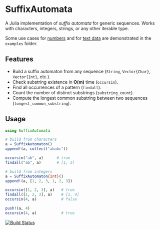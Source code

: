 # SuffixAutomata
A Julia implementation of *suffix automata* for generic sequences. Works with characters, integers, strings, or any other iterable type.

Some use cases for [numbers](https://github.com/myersm0/SuffixAutomata.jl/blob/main/examples/numbers.jl) and for [text data](https://github.com/myersm0/SuffixAutomata.jl/blob/main/examples/shakespeare.jl) are demonstrated in the `examples` folder.

## Features
- Build a suffix automaton from any sequence (`String`, `Vector{Char}`, `Vector{Int}`, etc.).
- Check substring existence in **O(m)** time (`occursin`).
- Find all occurrences of a pattern (`findall`).
- Count the number of distinct substrings (`substring_count`).
- Compute the longest common substring between two sequences (`longest_common_substring`).

## Usage

```julia
using SuffixAutomata

# build from characters
a = SuffixAutomaton()
append!(a, collect("ababc"))

occursin("ab", a)      # true
findall("ab", a)       # [1, 3]

# build from integers
a = SuffixAutomaton{Int}()
append!(a, [1, 2, 3, 1, 2, 3])

occursin([1, 2, 3], a)   # true
findall([1, 2, 3], a)    # [1, 4]
occursin(4, a)           # false

push!(a, 4)
occursin(4, a)           # true
```

[![Build Status](https://github.com/myersm0/SuffixAutomata.jl/actions/workflows/CI.yml/badge.svg?branch=main)](https://github.com/myersm0/SuffixAutomata.jl/actions/workflows/CI.yml?query=branch%3Amain)

